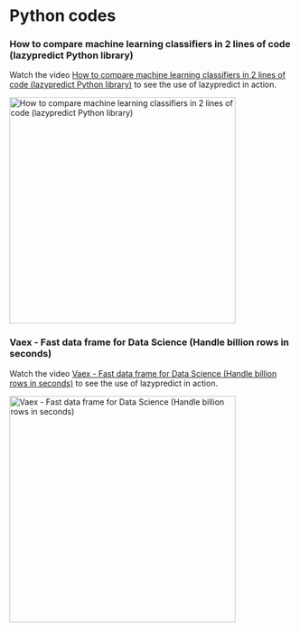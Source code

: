# Python codes

### How to compare machine learning classifiers in 2 lines of code (lazypredict Python library)

Watch the video [How to compare machine learning classifiers in 2 lines of code (lazypredict Python library)](https://youtu.be/ZdDUwlwJNi0) to see the use of lazypredict in action.

<a href="https://youtu.be/ZdDUwlwJNi0"><img src="http://img.youtube.com/vi/ZdDUwlwJNi0/0.jpg" alt="How to compare machine learning classifiers in 2 lines of code (lazypredict Python library)" width="400" /></a>

### Vaex - Fast data frame for Data Science (Handle billion rows in seconds)

Watch the video [Vaex - Fast data frame for Data Science (Handle billion rows in seconds)](https://youtu.be/inGjY4cds3Q) to see the use of lazypredict in action.

<a href="https://youtu.be/inGjY4cds3Q"><img src="http://img.youtube.com/vi/inGjY4cds3Q/0.jpg" alt="Vaex - Fast data frame for Data Science (Handle billion rows in seconds)" width="400" /></a>

